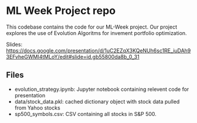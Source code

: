 # ML Week Project repo

This codebase contains the code for our ML-Week project. Our project explores the use of Evolution Algoritms for invement
portfolio optimization.

Slides: https://docs.google.com/presentation/d/1uC2EZqX3KQeNUh6sc1RE_iuDAh93EFvheGWMI4tMLoY/edit#slide=id.gb55800da8b_0_31 

## Files

- evolution_strategy.ipynb: Jupyter notebook containing relevent code for presentation 
- data/stock_data.pkl: cached dictionary object with stock data pulled from Yahoo stocks
- sp500_symbols.csv: CSV containing all stocks in S&P 500. 
